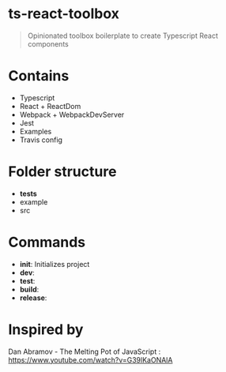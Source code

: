 # ts-react-toolbox
> Opinionated toolbox boilerplate to create Typescript React components

# Contains

* Typescript
* React + ReactDom
* Webpack + WebpackDevServer
* Jest
* Examples
* Travis config

# Folder structure

* __tests__
* example
* src

# Commands

* **init**: Initializes project
* **dev**: 
* **test**: 
* **build**: 
* **release**: 


# Inspired by

Dan Abramov - The Melting Pot of JavaScript : https://www.youtube.com/watch?v=G39lKaONAlA
